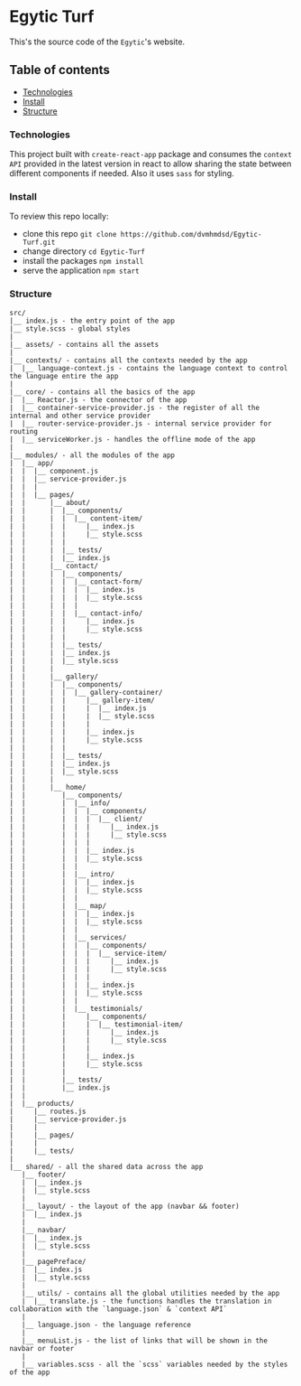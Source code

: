 # Egytic Turf

This's the source code of the `Egytic`'s website.

## Table of contents

- [Technologies](#technologies)
- [Install](#install)
- [Structure](#structure)

### Technologies

<a name="technologies">

This project built with `create-react-app` package and consumes the `context API` provided in the latest version in react to allow sharing the state between different components if needed. Also it uses `sass` for styling.

### Install

<a name="install">

To review this repo locally:

- clone this repo `git clone https://github.com/dvmhmdsd/Egytic-Turf.git`
- change directory `cd Egytic-Turf`
- install the packages `npm install`
- serve the application `npm start`

### Structure

<a name="structure">

```
src/
|__ index.js - the entry point of the app
|__ style.scss - global styles
|
|__ assets/ - contains all the assets
|
|__ contexts/ - contains all the contexts needed by the app
|  |__ language-context.js - contains the language context to control the language entire the app
|
|__ core/ - contains all the basics of the app
|  |__ Reactor.js - the connector of the app
|  |__ container-service-provider.js - the register of all the internal and other service provider
|  |__ router-service-provider.js - internal service provider for routing
|  |__ serviceWorker.js - handles the offline mode of the app
|
|__ modules/ - all the modules of the app
|  |__ app/ 
|  |  |__ component.js
|  |  |__ service-provider.js
|  |  |
|  |  |__ pages/
|  |      |__ about/
|  |      |  |__ components/
|  |      |  |  |__ content-item/
|  |      |  |     |__ index.js
|  |      |  |     |__ style.scss
|  |      |  |  
|  |      |  |__ tests/
|  |      |  |__ index.js
|  |      |__ contact/
|  |      |  |__ components/
|  |      |  |  |__ contact-form/
|  |      |  |  |  |__ index.js
|  |      |  |  |  |__ style.scss
|  |      |  |  |  
|  |      |  |  |__ contact-info/
|  |      |  |     |__ index.js
|  |      |  |     |__ style.scss
|  |      |  |  
|  |      |  |__ tests/
|  |      |  |__ index.js
|  |      |  |__ style.scss
|  |      |  
|  |      |__ gallery/
|  |      |  |__ components/
|  |      |  |  |__ gallery-container/
|  |      |  |     |__ gallery-item/
|  |      |  |     |  |__ index.js
|  |      |  |     |  |__ style.scss
|  |      |  |     |  
|  |      |  |     |__ index.js
|  |      |  |     |__ style.scss
|  |      |  |  
|  |      |  |__ tests/
|  |      |  |__ index.js
|  |      |  |__ style.scss
|  |      |  
|  |      |__ home/
|  |         |__ components/
|  |         |  |__ info/
|  |         |  |  |__ components/
|  |         |  |  |  |__ client/
|  |         |  |  |     |__ index.js
|  |         |  |  |     |__ style.scss
|  |         |  |  |  
|  |         |  |  |__ index.js
|  |         |  |  |__ style.scss
|  |         |  |
|  |         |  |__ intro/
|  |         |  |  |__ index.js
|  |         |  |  |__ style.scss
|  |         |  |
|  |         |  |__ map/
|  |         |  |  |__ index.js
|  |         |  |  |__ style.scss
|  |         |  |
|  |         |  |__ services/
|  |         |  |  |__ components/
|  |         |  |  |  |__ service-item/
|  |         |  |  |     |__ index.js
|  |         |  |  |     |__ style.scss
|  |         |  |  |   
|  |         |  |  |__ index.js
|  |         |  |  |__ style.scss
|  |         |  |
|  |         |  |__ testimonials/
|  |         |     |__ components/
|  |         |     |  |__ testimonial-item/
|  |         |     |     |__ index.js
|  |         |     |     |__ style.scss
|  |         |     |  
|  |         |     |__ index.js
|  |         |     |__ style.scss
|  |         |  
|  |         |__ tests/
|  |         |__ index.js
|  |
|  |__ products/ 
|     |__ routes.js
|     |__ service-provider.js
|     |
|     |__ pages/
|     | 
|     |__ tests/
|
|__ shared/ - all the shared data across the app
   |__ footer/
   |  |__ index.js
   |  |__ style.scss
   |
   |__ layout/ - the layout of the app (navbar && footer)
   |  |__ index.js
   |
   |__ navbar/
   |  |__ index.js
   |  |__ style.scss
   |
   |__ pagePreface/
   |  |__ index.js
   |  |__ style.scss
   |
   |__ utils/ - contains all the global utilities needed by the app
   |  |__ translate.js - the functions handles the translation in collaboration with the `language.json` & `context API`
   |
   |__ language.json - the language reference
   |
   |__ menuList.js - the list of links that will be shown in the navbar or footer
   |
   |__ variables.scss - all the `scss` variables needed by the styles of the app

```
